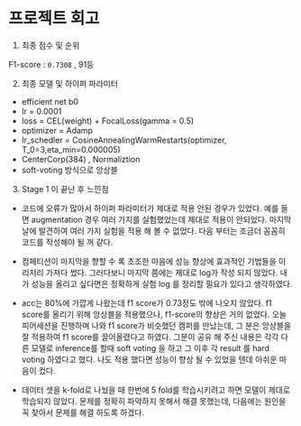 
# 프로젝트 회고 

1. 최종 점수 및 순위

F1-score : `0.7308` , 91등

2. 최종 모델 및 하이퍼 파라미터

- efficient net b0
- lr = 0.0001
- loss = CEL(weight) + FocalLoss(gamma = 0.5)
- optimizer = Adamp
- lr_schedler = CosineAnnealingWarmRestarts(optimizer, T_0=3,eta_min=0.000005) 
- CenterCorp(384) , Normaliztion
- soft-voting 방식으로 앙상블



3. Stage 1 이 끝난 후 느낀점

- 코드에 오류가 많아서 하이퍼 파라미터가 제대로 적용 안된 경우가 있었다. 예를 들면 augmentation 경우 여러 가지를 실험했었는데 제대로 적용이 안되었다. 마지막날에 발견하여 여러 가지 실험을 적용 해 볼 수 없었다. 다음 부터는 조금더 꼼꼼히 코드를 작성해야 될 꺼 같다.

- 컴페티션이 마지막을 향할 수 록 초조한 마음에 성능 향상에 효과적인 기법들을 이리저리 가져다 썼다.
그러다보니 마지막 쯤에는 제대로 log가 작성 되지 않았다. 내가 성능을 올리고 싶다면은 정확하게 실험 log 를 정리할 필요가 있다고 생각하였다.

- acc는 80%에 가깝게 나왔는데 f1 score가 0.73정도 밖에 나오지 않았다. f1 score를 올리기 위해 앙상블을 적용했으나, f1-score의 향상은 거의 없었다. 오늘 피어세션을 진행하며 나와 f1 score가 비슷했던 캠퍼를 만났는데, 그 분은 앙상블을 잘 적용하여 f1 score를 끌어올렸다고 하였다. 그분이 공유 해 주신 내용은 각각 다른 모델로 inference를 할때 soft voting 을 하고 그 이후 각 result 를 hard voting 하였다고 했다. 나도 적용 했다면 성능이 향상 될 수 있었을 텐데 아쉬운 마음이 컸다. 

- 데이터 셋을 k-fold로 나눴을 때 한번에 5 fold를 학습시키려고 하면 모델이 제대로 학습되지 않았다. 문제를 정확히 파악하지 못해서 해결 못했는데, 다음에는 원인을 꼭 찾아서 문제를 해결 하도록 하겠다.

